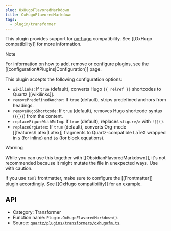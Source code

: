 ```yaml
---
slug: OxHugoFlavoredMarkdown
title: OxHugoFlavoredMarkdown
tags:
  - plugin/transformer
---
```


This plugin provides support for [ox-hugo](https://github.com/kaushalmodi/ox-hugo) compatibility. See [[OxHugo compatibility]] for more information.

> [!note]
> For information on how to add, remove or configure plugins, see the [[configuration#Plugins|Configuration]] page.

This plugin accepts the following configuration options:

- `wikilinks`: If `true` (default), converts Hugo `{{ relref }}` shortcodes to Quartz [[wikilinks]].
- `removePredefinedAnchor`: If `true` (default), strips predefined anchors from headings.
- `removeHugoShortcode`: If `true` (default), removes Hugo shortcode syntax (`{{}}`) from the content.
- `replaceFigureWithMdImg`: If `true` (default), replaces `<figure/>` with `![]()`.
- `replaceOrgLatex`: If `true` (default), converts Org-mode [[features/Latex|Latex]] fragments to Quartz-compatible LaTeX wrapped in `$` (for inline) and `$$` (for block equations).

> [!warning]
> While you can use this together with [[ObsidianFlavoredMarkdown]], it's not recommended because it might mutate the file in unexpected ways. Use with caution.
>
> If you use `toml` frontmatter, make sure to configure the [[Frontmatter]] plugin accordingly. See [[OxHugo compatibility]] for an example.

## API

- Category: Transformer
- Function name: `Plugin.OxHugoFlavoredMarkdown()`.
- Source: [`quartz/plugins/transformers/oxhugofm.ts`](https://github.com/jackyzha0/quartz/blob/v4/quartz/plugins/transformers/oxhugofm.ts).

